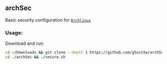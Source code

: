 ## archSec
Basic security configuration for [`Archlinux`](https://archlinux.org)

<h3>Usage:</h3>

Download and run:
```bash
cd ~/Downloads && git clone --depth 1 https://github.com/g5ostXa/archSec.git
cd ./archSec && ./secure.sh
```